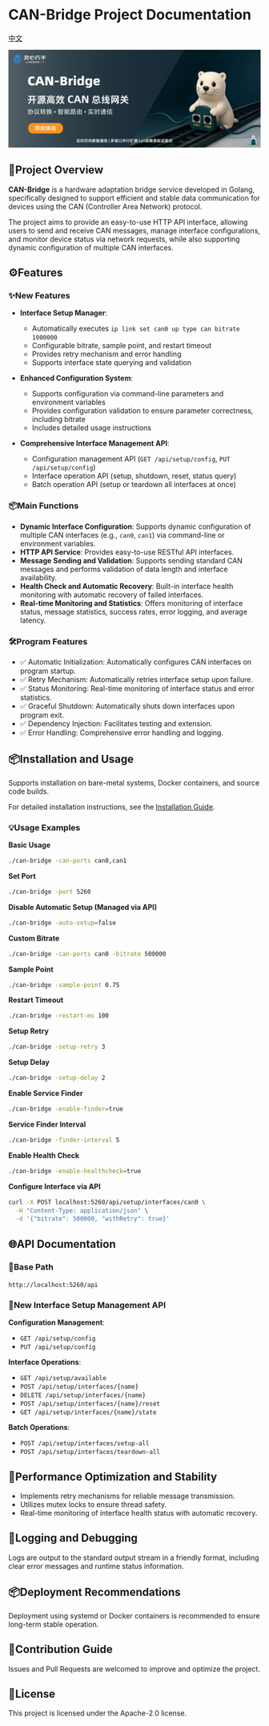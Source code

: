 # CAN-Bridge Project Documentation

[中文](README_zhCN.md)

![# CAN Bridge](.github/assets/banner.jpg)

## 🔧Project Overview

**CAN-Bridge** is a hardware adaptation bridge service developed in Golang, specifically designed to support efficient and stable data communication for devices using the CAN (Controller Area Network) protocol.

The project aims to provide an easy-to-use HTTP API interface, allowing users to send and receive CAN messages, manage interface configurations, and monitor device status via network requests, while also supporting dynamic configuration of multiple CAN interfaces.

## ⚙️Features

### ✨New Features

* **Interface Setup Manager**:

  * Automatically executes `ip link set can0 up type can bitrate 1000000`
  * Configurable bitrate, sample point, and restart timeout
  * Provides retry mechanism and error handling
  * Supports interface state querying and validation

* **Enhanced Configuration System**:

  * Supports configuration via command-line parameters and environment variables
  * Provides configuration validation to ensure parameter correctness, including bitrate
  * Includes detailed usage instructions

* **Comprehensive Interface Management API**:

  * Configuration management API (`GET /api/setup/config`, `PUT /api/setup/config`)
  * Interface operation API (setup, shutdown, reset, status query)
  * Batch operation API (setup or teardown all interfaces at once)

### 📦Main Functions

* **Dynamic Interface Configuration**: Supports dynamic configuration of multiple CAN interfaces (e.g., `can0`, `can1`) via command-line or environment variables.
* **HTTP API Service**: Provides easy-to-use RESTful API interfaces.
* **Message Sending and Validation**: Supports sending standard CAN messages and performs validation of data length and interface availability.
* **Health Check and Automatic Recovery**: Built-in interface health monitoring with automatic recovery of failed interfaces.
* **Real-time Monitoring and Statistics**: Offers monitoring of interface status, message statistics, success rates, error logging, and average latency.

### 🛠️Program Features

* ✅ Automatic Initialization: Automatically configures CAN interfaces on program startup.
* ✅ Retry Mechanism: Automatically retries interface setup upon failure.
* ✅ Status Monitoring: Real-time monitoring of interface status and error statistics.
* ✅ Graceful Shutdown: Automatically shuts down interfaces upon program exit.
* ✅ Dependency Injection: Facilitates testing and extension.
* ✅ Error Handling: Comprehensive error handling and logging.

## 📦Installation and Usage

Supports installation on bare-metal systems, Docker containers, and source code builds.

For detailed installation instructions, see the [Installation Guide](docs/install.md).

### 💡Usage Examples

**Basic Usage**

```bash
./can-bridge -can-ports can0,can1
```

**Set Port**

```bash
./can-bridge -port 5260
```

**Disable Automatic Setup (Managed via API)**

```bash
./can-bridge -auto-setup=false
```

**Custom Bitrate**

```bash
./can-bridge -can-ports can0 -bitrate 500000
```

**Sample Point**

```bash
./can-bridge -sample-point 0.75
```

**Restart Timeout**

```bash
./can-bridge -restart-ms 100
```

**Setup Retry**

```bash
./can-bridge -setup-retry 3
```

**Setup Delay**

```bash
./can-bridge -setup-delay 2
```

**Enable Service Finder**

```bash
./can-bridge -enable-finder=true
```

**Service Finder Interval**

```bash
./can-bridge -finder-interval 5
```

**Enable Health Check**

```bash
./can-bridge -enable-healthcheck=true
```

**Configure Interface via API**

```bash
curl -X POST localhost:5260/api/setup/interfaces/can0 \
  -H "Content-Type: application/json" \
  -d '{"bitrate": 500000, "withRetry": true}'
```

## 🌐API Documentation

### 📍Base Path

`http://localhost:5260/api`

### 🔁New Interface Setup Management API

**Configuration Management**:

* `GET /api/setup/config`
* `PUT /api/setup/config`

**Interface Operations**:

* `GET /api/setup/available`
* `POST /api/setup/interfaces/{name}`
* `DELETE /api/setup/interfaces/{name}`
* `POST /api/setup/interfaces/{name}/reset`
* `GET /api/setup/interfaces/{name}/state`

**Batch Operations**:

* `POST /api/setup/interfaces/setup-all`
* `POST /api/setup/interfaces/teardown-all`

## 🚀Performance Optimization and Stability

* Implements retry mechanisms for reliable message transmission.
* Utilizes mutex locks to ensure thread safety.
* Real-time monitoring of interface health status with automatic recovery.

## 📝Logging and Debugging

Logs are output to the standard output stream in a friendly format, including clear error messages and runtime status information.

## 📦Deployment Recommendations

Deployment using systemd or Docker containers is recommended to ensure long-term stable operation.

## 🤝Contribution Guide

Issues and Pull Requests are welcomed to improve and optimize the project.

## 📄License

This project is licensed under the Apache-2.0 license.
